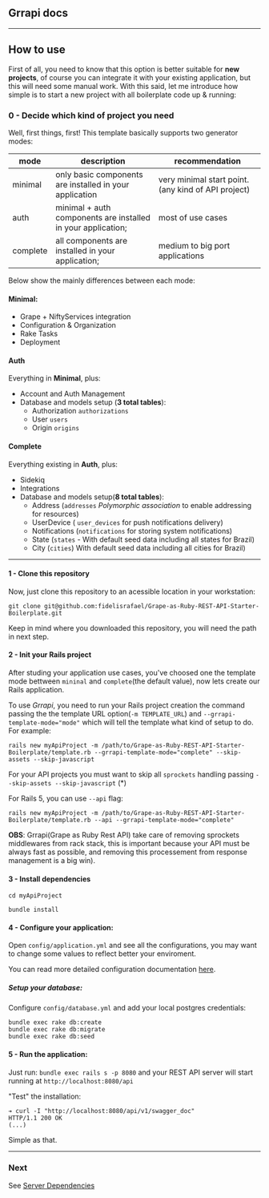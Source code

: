 ## Grrapi docs

---

## How to use

First of all, you need to know that this option is better suitable for **new projects**, of course you can integrate it with your existing application, but this will need some manual work. With this said, let me introduce how simple is to start a new project with all boilerplate code up & running:

### 0 - Decide which kind of project you need

Well, first things, first! This template basically supports two generator modes:

| mode | description | recommendation |
| ---- | ----------- | -------------- |
| minimal | only basic components are installed in your application | very minimal start point. (any kind of API project)
| auth | minimal + auth components are installed in your application; | most of use cases
| complete | all components are installed in your application; | medium to big port applications

Below show the mainly differences between each mode:

#### Minimal:
* Grape + NiftyServices integration
* Configuration & Organization
* Rake Tasks
* Deployment

#### Auth

Everything in **Minimal**, plus:

* Account and Auth Management
* Database and models setup (**3 total tables**):
  * Authorization `authorizations`
  * User `users`
  * Origin `origins`

#### Complete

Everything existing in **Auth**, plus:

* Sidekiq
* Integrations
* Database and models setup(**8 total tables**):
  * Address (`addresses` _Polymorphic association_ to enable addressing for resources)
  * UserDevice ( `user_devices` for push notifications delivery)
  * Notifications (`notifications` for storing system notifications)
  * State (`states` - With default seed data including all states for Brazil)
  * City (`cities`) With default seed data including all cities for Brazil)

---

#### 1 - Clone this repository 

Now, just clone this repository to an acessible location in your workstation:

```
git clone git@github.com:fidelisrafael/Grape-as-Ruby-REST-API-Starter-Boilerplate.git
```

Keep in mind where you downloaded this repository, you will need the path in next step.


#### 2 - Init your Rails project

After studing your application use cases, you've choosed one the template mode bettween `mininal` and `complete`(the default value), now lets create our Rails application.

To use _Grrapi_, you need to run your Rails project creation the command passing the the template URL option(`-m TEMPLATE_URL`) and `--grrapi-template-mode="mode"` which will tell the template what kind of setup to do. For example:

```
rails new myApiProject -m /path/to/Grape-as-Ruby-REST-API-Starter-Boilerplate/template.rb --grrapi-template-mode="complete" --skip-assets --skip-javascript 
```

For your API projects you must want to skip all `sprockets` handling passing `--skip-assets --skip-javascript` (*)

For Rails 5, you can use `--api` flag:

```
rails new myApiProject -m /path/to/Grape-as-Ruby-REST-API-Starter-Boilerplate/template.rb --api --grrapi-template-mode="complete"
```

**OBS**:  Grrapi(Grape as Ruby Rest API) take care of removing  sprockets middlewares from rack stack, this is important because your API must be always fast as possible, and removing this processement from response management is a big win).


#### 3 - Install dependencies

```
cd myApiProject

bundle install
```

#### 4 - Configure your application:

Open `config/application.yml` and see all the configurations, you may want to change some values to reflect better your enviroment.

You can read more detailed configuration documentation [here](#configuration).

##### Setup your database:

Configure `config/database.yml` and add your local postgres credentials:

```
bundle exec rake db:create
bundle exec rake db:migrate
bundle exec rake db:seed
``` 

#### 5 - Run the application:

Just run: `bundle exec rails s -p 8080` and your REST API server will start running at `http://localhost:8080/api`

"Test" the installation: 
```
➔ curl -I "http://localhost:8080/api/v1/swagger_doc"
HTTP/1.1 200 OK
(...)
```

Simple as that.

---

### Next

See [Server Dependencies](./server_dependencies.md)